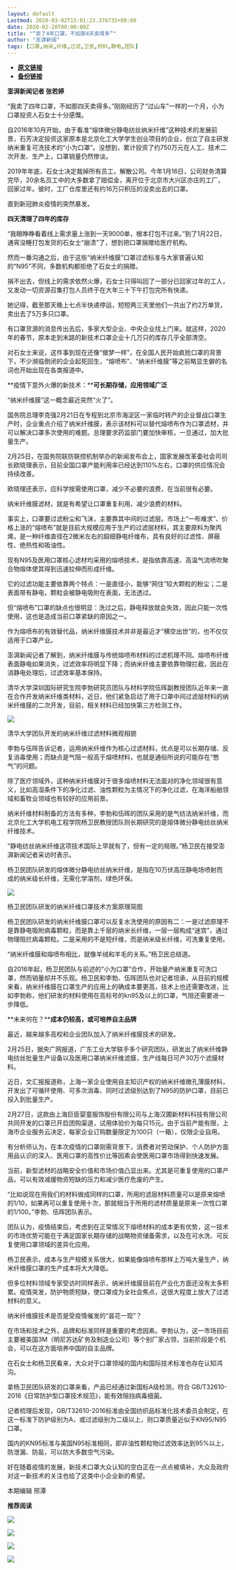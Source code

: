 ```yaml
---
layout: default
Lastmod: 2020-03-02T15:01:23.376735+00:00
date: 2020-02-28T00:00:00Z
title: "“卖了4年口罩，不如那4天卖得多”"
author: "澎湃新闻"
tags: [口罩,纳米,纤维,过滤,卫民,材料,静电,团队]
---
```


* [**原文链接**](https://mp.weixin.qq.com/s/71cY6yYmWKgZtlZowPQTpg)
* [**备份链接**](http://archive.today/dqZCM)


**澎湃新闻记者 张若婷**

“我卖了四年口罩，不如那四天卖得多。”刚刚经历了“过山车”一样的一个月，小为口罩投资人石女士十分感慨。

  
自2016年10月开始，由于看准“熔体微分静电纺丝纳米纤维”这种技术的发展前景，石芳决定投资这家原本是北京化工大学学生创业项目的企业，创立了自主研发纳米重复可洗技术的“小为口罩”。没想到，累计投资了约750万元在人工、技术二次开发、生产上，口罩销量仍然惨淡。

  
2019年年底，石女士决定裁掉所有员工，解散公司。今年1月16日，公司财务清算完毕，20余名员工中的大多数拿了赔偿金，离开位于北京市大兴区亦庄的工厂，回家过年。彼时，工厂仓库里还有约16万只积压的没卖出去的口罩。

  
直到新冠肺炎疫情的突然暴发。

  
**四天清理了四年的库存**

“我眼睁睁看着线上需求量上涨到一天9000单，根本打包不过来。”到了1月22日，通宵没睡打包发货的石女士“崩溃”了，想到把口罩捐赠给医疗机构。

  
然而一番沟通之后，由于这些“纳米纤维膜”口罩过滤标准与大家普遍认知的“N95”不同，多数机构都拒绝了石女士的捐赠。

  
捐不出去，但线上的需求依然火爆，石女士只得叫回了一部分已回家过年的工人，又发动一切资源召集打包人员终于在大年三十下午打包完所有快递。

  
她记得，截至那天晚上七点半快递停运，短短两三天里他们一共出了约2万单货，卖出去了5万多只口罩。

  
有口罩货源的消息传出去后，多家大型企业、中央企业找上门来。就这样，2020年的春节，原本走到末路的新技术口罩企业十几万只的库存几乎全部清空。

  
对石女士来说，这件事到现在还像“做梦一样”，在全国人民开始疯抢口罩的背景下，不少濒临倒闭的企业起死回生，“熔喷布”、“纳米纤维膜”等之前略显生僻的名词也开始出现在各类报道中。

**疫情下意外火爆的新技术：****可长期存储，应用领域广泛**

“纳米纤维膜”这一概念最近突然“火了”。

  
国务院总理李克强2月21日在专程到北京市海淀区一家临时转产的企业督战口罩生产时，企业重点介绍了纳米纤维膜，表示该材料可以替代熔喷布作为口罩滤材，并可以解决口罩多次使用的难题。总理要求药监部门要加快审核，一旦通过，加大批量生产。

  
2月25日，在国务院联防联控机制举办的新闻发布会上，国家发展改革委社会司司长欧晓理表示，目前全国口罩产能利用率已经达到110%左右，口罩的供应情况会持续改善。

  
欧晓理还表示，应科学按需使用口罩，减少不必要的浪费，在当前很有必要。

  
纳米纤维膜滤材，就是有希望让口罩重复利用、减少浪费的材料。

  
事实上，口罩要过滤粉尘和飞沫，主要靠其中间的过滤层。市场上“一布难求”、价格上涨的“熔喷布”就是目前大规模应用于生产的过滤层材料，其主要原料为聚丙烯，是一种纤维直径在2微米左右的超细静电纤维布，具有良好的过滤性、屏蔽性、绝热性和吸油性。

  
现有N95及医用口罩核心滤材均采用的熔喷技术，是指依靠高速、高温气流喷吹聚合物熔体使其得到迅速拉伸而形成纤维。

  
它的过滤功能主要依靠两个特点：一是直径小，能够“网住”较大颗粒的粉尘；二是表面带有静电，颗粒会被静电吸附在表面，无法透过。

  
但“熔喷布”口罩的缺点也很明显：洗过之后，静电释放就会失效，因此只能一次性使用，这也是造成当前口罩紧缺的原因之一。

  
作为熔喷布的有效替代品，纳米纤维膜技术并非是最近才“横空出世”的，也不仅仅适用于口罩产业。

  
澎湃新闻记者了解到，纳米纤维膜与传统熔喷布材料的过滤机理不同。熔喷布纤维表面静电如果消失，过滤效率将明显下降；而纳米纤维主要依靠物理拦截，因此在消静电处理后，过滤效率基本保持。

清华大学深圳国际研究生院李勃研究员团队与材料学院伍晖副教授团队近年来一直在合作开发纳米纤维类材料，近日，他们紧急启动了用于口罩中间过滤层材料的纳米纤维膜的二次开发，目前，相关材料已经加快第三方检测工作。

![](/images/post/af30d9987396c1fcbabc6f96c0b2eee1.jpg)

清华大学团队开发的纳米纤维过滤材料微观相貌

  
李勃与伍晖告诉记者，运用纳米纤维作为核心过滤材料，优点是可以长期存储、反复消毒使用；而缺点是气阻一般高于熔喷材料，也就是通俗所说的可能存在“憋气”的问题。

  
除了医疗领域外，这种纳米纤维膜对于很多熔喷材料无法面对的净化领域很有意义，比如高湿条件下的净化过滤、油性颗粒为主情况下的净化过滤，在海洋船舶领域和畜牧业领域也有较好的应用前景。

  
纳米纤维材料制备的方法有多种，李勃和伍晖的团队采用的是气纺法纳米纤维，而北京化工大学机电工程学院杨卫民教授团队则长期研究的是熔体微分静电纺丝纳米纤维技术。

  
“静电纺丝纳米纤维这项技术国际上早就有了，但有一定的局限。”杨卫民在接受澎湃新闻记者采访时表示。

杨卫民团队研发的熔体微分静电纺丝纳米纤维，是指在10万伏高压静电场喷射而成的纳米级长纤维，无需化学溶剂，绿色环保。

![](/images/post/103fc3fd2efe17b908e0dce107db742e.jpg)

杨卫民团队研发的纳米纤维口罩技术方案原理简图

  
杨卫民团队研发的纳米纤维膜口罩可以反复水洗使用的原因有二：一是过滤原理不是靠静电吸附病毒颗粒，而是靠上千层的纳米长纤维，一层一层构成“迷宫”，通过物理阻拦病毒颗粒。二是采用的不是短纤维，而是纳米级长纤维，可洗重复使用。

  
“纳米纤维膜和熔喷布相比，就像羊绒和羊毛的关系。”杨卫民总结道。

  
自2016年起，杨卫民团队与前述的“小为口罩”合作，开始量产纳米重复可洗口罩，然而销量却并不乐观。杨卫民和李勃、伍晖团队也对记者坦承，从目前的规模来看，纳米纤维膜在口罩生产的应用上的确成本要更高，技术上也还需要改进，比如李勃称，他们研发的材料使用在高标号的kn95及以上的口罩，气阻还需要进一步降低。

  
**未来何在？****成本仍较高，或可培养自主品牌**

最近，越来越多高校和企业团队加入了纳米纤维膜技术的研发。

  
2月25日，据央广网报道，广东工业大学联手多个研究团队，研发出了纳米纤维静电纺丝批量生产设备以及医用口罩纳米纤维滤膜，生产线每日可产30万个滤膜材料。

  
近日，文汇报报道称，上海一家企业使用自主知识产权的纳米纤维微孔薄膜材料，开发出了可循环使用、可多次消毒、同时过滤级别达到了N95的防护口罩，目前已投入到批量生产。

  
2月27日，这款由上海巨臣婴童服饰股份有限公司与上海汉圃新材料科技有限公司共同开发的口罩已开启团购渠道，试用体验价为每只15元。由于当前产能有限，上海市企业服务云决定，每家企业订购数量限定为100只（一箱），仅限企业自用。

  
有分析师认为，在本次疫情的口罩刚需背景下，消费者对劳动保护、个人防护方面用品认识的深入、医用口罩的高性价比等因素会使医用口罩市场得到快速发展。

  
当前，新型滤材的战略安全价值和市场价值凸显出来。尤其是可重复使用的口罩产品，可以有效减缓物资短缺的压力和减少医疗危废的产生。

  
“比如说现在用我们的材料做成同样的口罩，所用的滤层材料质量可以是原来熔喷的1/10，如果再可以重复使用十次，那就相当于所用的滤材质量是原来一次性口罩的1/100。”李勃、伍晖团队表示。

  
团队认为，疫情结束后，考虑到在正常情况下熔喷材料的成本更有优势，这一技术的市场优势可能在于满足国家长期存储的战略物资储备需求，以及在可水洗、可反复使用口罩领域的差异化应用。

  
杨卫民表示，成本与生产规模关系很大，如果能像熔喷布那样上万吨大量生产，纳米纤维膜口罩的生产成本将大大降低。

  
但多位材料领域专家受访时同样表示，纳米纤维膜目前在产业化方面还没有太多积累。疫情突发，防护物质短缺，使口罩成为全社会焦点，这很大程度上放大了过滤材料的意义。

  
纳米纤维膜技术是否是受疫情催发的“昙花一现”？

  
在市场和技术之外，品牌和标准同样是重要的考虑因素。李勃认为，这一市场目前主要被美国3M（明尼苏达矿务及制造业公司）等个别厂家占领，当前阶段是个机会，可以在这方面培养中国的自主品牌。

  
在石女士和杨卫民看来，大众对于口罩领域的国内和国际技术标准也存在认知鸿沟。

  
拿杨卫民团队研发的口罩来看，产品已经通过新国标A级检测，符合 GB/T32610-2016《日常防护型口罩技术规范》，能有效阻挡病毒细菌。

  
记者梳理后发现，GB/T32610-2016标准由全国纺织品标准化技术委员会制定，在这一标准下防护级别为A，或过滤级别为二级以上，则口罩质量近似于KN95/N95口罩。

  
国内的KN95标准与美国N95标准相同，即非油性颗粒物过滤效率达到95%以上，防泄漏、防盐，可以防大多数空气污染。

  
好在随着疫情的发展，新技术口罩大众认知的空白正在一点点被填补，大众及政府对这一新技术的关注也给了这类中小企业新的希望。

本期编辑 邢潭  

**推荐阅读**

[![](/images/post/e8ccacbffdf511cddd49c428ad6e5ab3.jpg)](http://mp.weixin.qq.com/s?__biz=MjM5MzI5NTU3MQ==&mid=2651593389&idx=1&sn=4fc474dab2b95fbbcb5f3045cab47673&chksm=bd6187118a160e07658664371f334ae2f6d5244db0df811e2f62c821af19413ce0b44870cba5&scene=21#wechat_redirect)

[![](/images/post/f1f712a41c833b925f580fc6afb6134e.jpg)](http://mp.weixin.qq.com/s?__biz=MjM5MzI5NTU3MQ==&mid=2651592190&idx=1&sn=1c71ea092657d170ce72634620c5075e&chksm=bd6188428a160154df3260c291a14142a49847bdfdfdbd7d54f39d69d080fcb8db503724ac4a&scene=21#wechat_redirect)

[![](/images/post/0f946a6acf34edfdf665414ae255c945.jpg)](http://mp.weixin.qq.com/s?__biz=MjM5MzI5NTU3MQ==&mid=2651585255&idx=2&sn=136f3ef9f9abdd1ab722689f35b2ea21&chksm=bd66675b8a11ee4ddd602c3691afebbf451bc20f23f829a7b50fba13a055eaa003bbd313dd04&scene=21#wechat_redirect)

[![](/images/post/faa036129172f4ba4cb775ad946d1eff.jpg)](https://a.app.qq.com/o/simple.jsp?pkgname=com.wondertek.paper)


